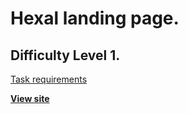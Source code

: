 # Hexal landing page.
## Difficulty Level 1.

[Task requirements](https://github.com/rolling-scopes-school/tasks/blob/2018-Q3/tasks/markup_d1_Hexal.md)

[__View site__](https://hexal-rsschool.netlify.com)
